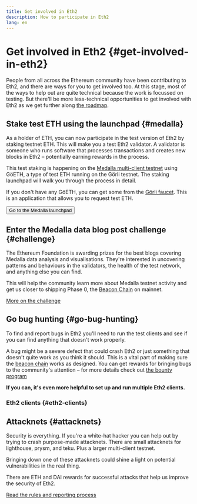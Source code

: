 ```yaml
---
title: Get involved in Eth2
description: How to participate in Eth2
lang: en
---
```


# Get involved in Eth2 {#get-involved-in-eth2}

People from all across the Ethereum community have been contributing to Eth2, and there are ways for you to get involved too. At this stage, most of the ways to help out are quite technical because the work is focussed on testing. But there'll be more less-technical opportunities to get involved with Eth2 as we get further along [the roadmap](/en/eth2/#roadmap).

## Stake test ETH using the launchpad <Emoji text=":rocket:" size= {1} />{#medalla}

As a holder of ETH, you can now participate in the test version of Eth2 by staking testnet ETH. This will make you a test Eth2 validator. A validator is someone who runs software that processes transactions and creates new blocks in Eth2 – potentially earning rewards in the process.

This test staking is happening on the [Medalla multi-client testnet](https://github.com/goerli/medalla/blob/master/medalla/README.md) using GöETH, a type of test ETH running on the Görli testnet. The staking launchpad will walk you through the process in detail.

If you don't have any GöETH, you can get some from the [Görli faucet](https://faucet.goerli.mudit.blog/). This is an application that allows you to request test ETH.

<Button to="https://medalla.launchpad.ethereum.org/">Go to the Medalla launchpad</Button>

## Enter the Medalla data blog post challenge <Emoji text=":bar_chart:" size={1} /> {#challenge}

The Ethereum Foundation is awarding prizes for the best blogs covering Medalla data analysis and visualisations. They're interested in uncovering patterns and behaviours in the validators, the health of the test network, and anything else you can find.

This will help the community learn more about Medalla testnet activity and get us closer to shipping Phase 0, the [Beacon Chain](/en/Eth2/the-beacon-chain) on mainnet.

[More on the challenge](/en/eth2/get-involved/medalla-data-challenge/)

## Go bug hunting <Emoji text=":bug:" size={1} /> {#go-bug-hunting}

To find and report bugs in Eth2 you'll need to run the test clients and see if you can find anything that doesn't work properly.

A bug might be a severe defect that could crash Eth2 or just something that doesn't quite work as you think it should. This is a vital part of making sure the [beacon chain](/en/eth2/the-beacon-chain) works as designed. You can get rewards for bringing bugs to the community's attention – for more details check out [the bounty program](https://bounty.ethereum.org/)

**If you can, it's even more helpful to set up and run multiple Eth2 clients.**

### Eth2 clients {#eth2-clients}

<Eth2Clients />

## Attacknets <Emoji text=":fencer:" size={1} /> {#attacknets}

Security is everything. If you're a white-hat hacker you can help out by trying to crash purpose-made attacknets. There are small attacknets for lighthouse, prysm, and teku. Plus a larger multi-client testnet.

Bringing down one of these attacknets could shine a light on potential vulnerabilities in the real thing.

There are ETH and DAI rewards for successful attacks that help us improve the security of Eth2.

[Read the rules and reporting process](https://github.com/ethereum/public-attacknets)
